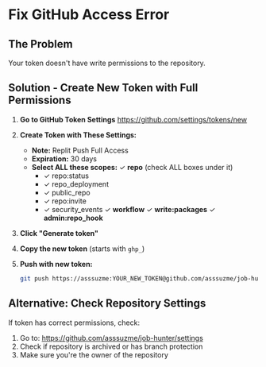 # Fix GitHub Access Error

## The Problem
Your token doesn't have write permissions to the repository.

## Solution - Create New Token with Full Permissions

1. **Go to GitHub Token Settings**
   https://github.com/settings/tokens/new

2. **Create Token with These Settings:**
   - **Note:** Replit Push Full Access
   - **Expiration:** 30 days
   - **Select ALL these scopes:**
     ✓ **repo** (check ALL boxes under it)
       - ✓ repo:status
       - ✓ repo_deployment
       - ✓ public_repo
       - ✓ repo:invite
       - ✓ security_events
     ✓ **workflow**
     ✓ **write:packages**
     ✓ **admin:repo_hook**

3. **Click "Generate token"**

4. **Copy the new token** (starts with `ghp_`)

5. **Push with new token:**
   ```bash
   git push https://asssuzme:YOUR_NEW_TOKEN@github.com/asssuzme/job-hunter.git main --force
   ```

## Alternative: Check Repository Settings

If token has correct permissions, check:
1. Go to: https://github.com/asssuzme/job-hunter/settings
2. Check if repository is archived or has branch protection
3. Make sure you're the owner of the repository